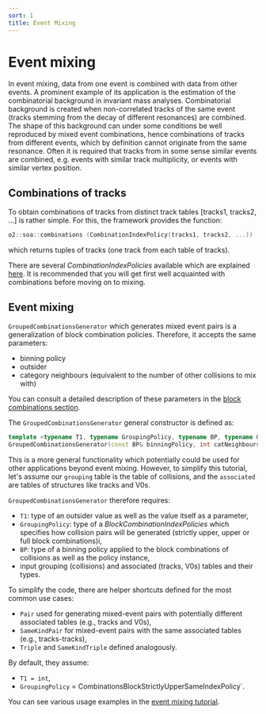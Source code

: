 ```yaml
---
sort: 1
title: Event Mixing
---
```


# Event mixing

In event mixing, data from one event is combined with data from other events. A prominent example of its application is the estimation of the combinatorial background in invariant mass analyses. Combinatorial background is created when non-correlated tracks of the same event (tracks stemming from the decay of different resonances) are combined. The shape of this background can under some conditions be well reproduced by mixed event combinations, hence combinations of tracks from different events, which by definition cannot originate from the same resonance. Often it is required that tracks from in some sense similar events are combined, e.g. events with similar track multiplicity, or events with similar vertex position.

## Combinations of tracks

To obtain combinations of tracks from distinct track tables [tracks1, tracks2, ...] is rather simple. For this, the framework provides the function:

```cpp
o2::soa::combinations (CombinationIndexPolicy(tracks1, tracks2, ...))
```

which returns tuples of tracks (one track from each table of tracks).

There are several *CombinationIndexPolicies* available which are explained [here](../framework/framework.md#getting-combinations-pairs-triplets-). It is recommended that you will get first well acquainted with combinations before moving on to mixing.

## Event mixing

`GroupedCombinationsGenerator` which generates mixed event pairs is a generalization of block combination policies. Therefore, it accepts the same parameters:
- binning policy
- outsider
- category neighbours (equivalent to the number of other collisions to mix with)

You can consult a detailed description of these parameters in the [block combinations section](../framework/framework.md#block--binned-combination-policies).

The `GroupedCombinationsGenerator` general constructor is defined as:

```cpp
template <typename T1, typename GroupingPolicy, typename BP, typename G, typename... As>
GroupedCombinationsGenerator(const BP& binningPolicy, int catNeighbours, const T1& outsider, G& grouping, std::tuple<T2s...>& associated)
```

This is a more general functionality which potentially could be used for other applications beyond event mixing. However, to simplify this tutorial, let's assume our `grouping` table is the table of collisions, and the `associated` are tables of structures like tracks and V0s.

`GroupedCombinationsGenerator` therefore requires:
- `T1`: type of an outsider value as well as the value itself as a parameter,
- `GroupingPolicy`: type of a *BlockCombinationIndexPolicies* which specifies how collision pairs will be generated (strictly upper, upper or full block combinations)i,
- `BP`: type of a binning policy applied to the block combinations of collisions as well as the policy instance,
- input grouping (collisions) and associated (tracks, V0s) tables and their types.

To simplify the code, there are helper shortcuts defined for the most common use cases:
- `Pair` used for generating mixed-event pairs with potentially different associated tables (e.g., tracks and V0s),
- `SameKindPair` for mixed-event pairs with the same associated tables (e.g., tracks-tracks),
- `Triple` and `SameKindTriple` defined analogously.

By default, they assume:
- `T1 = int`,
- `GroupingPolicy` = CombinationsBlockStrictlyUpperSameIndexPolicy`.

You can see various usage examples in the [event mixing tutorial](../tutorials/eventMixing.md).
